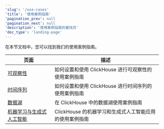 ```yaml
---
'slug': '/use-cases'
'title': '使用案例指南'
'pagination_prev': null
'pagination_next': null
'description': '使用案例指南的着陆页'
'doc_type': 'landing-page'
---
```


在本节文档中，您可以找到我们的使用案例指南。

| 页面                           | 描述                                                                   |
|--------------------------------|-------------------------------------------------------------------------------|
| [可观察性](observability/index.md) | 如何设置和使用 ClickHouse 进行可观察性的使用案例指南                     |
| [时间序列](time-series/index.md) | 如何设置和使用 ClickHouse 进行时间序列的使用案例指南                       |
| [数据湖](data_lake/index.md) | 在 ClickHouse 中的数据湖使用案例指南                                       |
| [机器学习与生成式人工智能](/use-cases/AI/ask-ai) | ClickHouse 的机器学习和生成式人工智能应用的使用案例指南                   |
